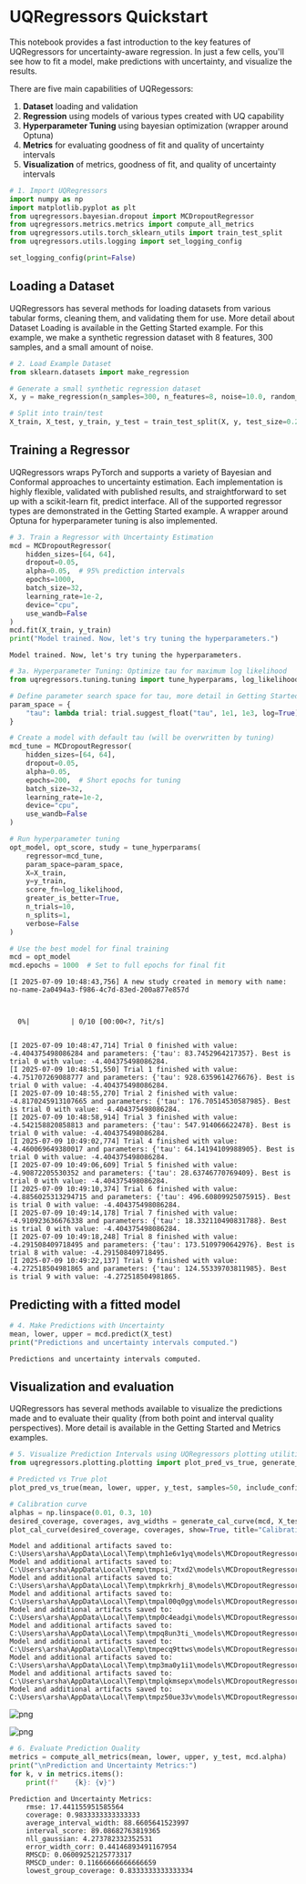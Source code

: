 # UQRegressors Quickstart

This notebook provides a fast introduction to the key features of UQRegressors for uncertainty-aware regression. In just a few cells, you'll see how to fit a model, make predictions with uncertainty, and visualize the results.

There are five main capabilities of UQRegessors: 

1. **Dataset** loading and validation 
2. **Regression** using models of various types created with UQ capability
3. **Hyperparameter Tuning** using bayesian optimization (wrapper around Optuna)
4. **Metrics** for evaluating goodness of fit and quality of uncertainty intervals
5. **Visualization** of metrics, goodness of fit, and quality of uncertainty intervals


```python
# 1. Import UQRegressors
import numpy as np
import matplotlib.pyplot as plt
from uqregressors.bayesian.dropout import MCDropoutRegressor
from uqregressors.metrics.metrics import compute_all_metrics
from uqregressors.utils.torch_sklearn_utils import train_test_split
from uqregressors.utils.logging import set_logging_config

set_logging_config(print=False)
```

## Loading a Dataset 
UQRegressors has several methods for loading datasets from various tabular forms, cleaning them, and validating them for use. More detail about Dataset Loading is available in the Getting Started example. For this example, we make a synthetic regression dataset with 8 features, 300 samples, and a small amount of noise. 


```python
# 2. Load Example Dataset
from sklearn.datasets import make_regression

# Generate a small synthetic regression dataset
X, y = make_regression(n_samples=300, n_features=8, noise=10.0, random_state=0)

# Split into train/test
X_train, X_test, y_train, y_test = train_test_split(X, y, test_size=0.2, random_state=0)
```

## Training a Regressor
UQRegressors wraps PyTorch and supports a variety of Bayesian and Conformal approaches to uncertainty estimation. Each implementation is highly flexible, validated with published results, and straightforward to set up with a scikit-learn fit, predict interface. All of the supported regressor types are demonstrated in the Getting Started example. A wrapper around Optuna for hyperparameter tuning is also implemented. 


```python
# 3. Train a Regressor with Uncertainty Estimation
mcd = MCDropoutRegressor(
    hidden_sizes=[64, 64],
    dropout=0.05,
    alpha=0.05,  # 95% prediction intervals
    epochs=1000,
    batch_size=32,
    learning_rate=1e-2,
    device="cpu",
    use_wandb=False
)
mcd.fit(X_train, y_train)
print("Model trained. Now, let's try tuning the hyperparameters.")
```

    Model trained. Now, let's try tuning the hyperparameters.
    


```python
# 3a. Hyperparameter Tuning: Optimize tau for maximum log likelihood
from uqregressors.tuning.tuning import tune_hyperparams, log_likelihood

# Define parameter search space for tau, more detail in Getting Started and Optuna docs
param_space = {
    "tau": lambda trial: trial.suggest_float("tau", 1e1, 1e3, log=True) # typically set a wider range of values
}

# Create a model with default tau (will be overwritten by tuning)
mcd_tune = MCDropoutRegressor(
    hidden_sizes=[64, 64],
    dropout=0.05,
    alpha=0.05,
    epochs=200,  # Short epochs for tuning
    batch_size=32,
    learning_rate=1e-2,
    device="cpu",
    use_wandb=False
)

# Run hyperparameter tuning
opt_model, opt_score, study = tune_hyperparams(
    regressor=mcd_tune,
    param_space=param_space,
    X=X_train,
    y=y_train,
    score_fn=log_likelihood,
    greater_is_better=True,
    n_trials=10,
    n_splits=1,
    verbose=False
)

# Use the best model for final training
mcd = opt_model
mcd.epochs = 1000  # Set to full epochs for final fit
```

    [I 2025-07-09 10:48:43,756] A new study created in memory with name: no-name-2a0494a3-f986-4c7d-83ed-200a877e857d
    


      0%|          | 0/10 [00:00<?, ?it/s]


    [I 2025-07-09 10:48:47,714] Trial 0 finished with value: -4.404375498086284 and parameters: {'tau': 83.7452964217357}. Best is trial 0 with value: -4.404375498086284.
    [I 2025-07-09 10:48:51,550] Trial 1 finished with value: -4.751707269088777 and parameters: {'tau': 928.6359614276676}. Best is trial 0 with value: -4.404375498086284.
    [I 2025-07-09 10:48:55,270] Trial 2 finished with value: -4.8170245913107665 and parameters: {'tau': 176.70514530587985}. Best is trial 0 with value: -4.404375498086284.
    [I 2025-07-09 10:48:58,914] Trial 3 finished with value: -4.542158820858813 and parameters: {'tau': 547.914066622478}. Best is trial 0 with value: -4.404375498086284.
    [I 2025-07-09 10:49:02,774] Trial 4 finished with value: -4.460069649380017 and parameters: {'tau': 64.14194109988905}. Best is trial 0 with value: -4.404375498086284.
    [I 2025-07-09 10:49:06,609] Trial 5 finished with value: -4.90872205530352 and parameters: {'tau': 28.63746770769409}. Best is trial 0 with value: -4.404375498086284.
    [I 2025-07-09 10:49:10,374] Trial 6 finished with value: -4.8856025313294715 and parameters: {'tau': 496.60809925075915}. Best is trial 0 with value: -4.404375498086284.
    [I 2025-07-09 10:49:14,178] Trial 7 finished with value: -4.910923636676338 and parameters: {'tau': 18.332110490831788}. Best is trial 0 with value: -4.404375498086284.
    [I 2025-07-09 10:49:18,248] Trial 8 finished with value: -4.291508409718495 and parameters: {'tau': 173.5109790642976}. Best is trial 8 with value: -4.291508409718495.
    [I 2025-07-09 10:49:22,137] Trial 9 finished with value: -4.272518504981865 and parameters: {'tau': 124.55339703811985}. Best is trial 9 with value: -4.272518504981865.
    

## Predicting with a fitted model 


```python
# 4. Make Predictions with Uncertainty
mean, lower, upper = mcd.predict(X_test)
print("Predictions and uncertainty intervals computed.")
```

    Predictions and uncertainty intervals computed.
    

## Visualization and evaluation

UQRegressors has several methods available to visualize the predictions made and to evaluate their quality (from both point and interval quality perspectives). More detail is available in the Getting Started and Metrics examples.


```python
# 5. Visualize Prediction Intervals using UQRegressors plotting utilities
from uqregressors.plotting.plotting import plot_pred_vs_true, generate_cal_curve, plot_cal_curve

# Predicted vs True plot
plot_pred_vs_true(mean, lower, upper, y_test, samples=50, include_confidence=True, show=True, title="Predicted vs True with Uncertainty")

# Calibration curve
alphas = np.linspace(0.01, 0.3, 10)
desired_coverage, coverages, avg_widths = generate_cal_curve(mcd, X_test, y_test, alphas=alphas, refit=False)
plot_cal_curve(desired_coverage, coverages, show=True, title="Calibration Curve")
```

    Model and additional artifacts saved to: C:\Users\arsha\AppData\Local\Temp\tmph1e6v1yq\models\MCDropoutRegressor_20250709_104934
    Model and additional artifacts saved to: C:\Users\arsha\AppData\Local\Temp\tmpsi_7txd2\models\MCDropoutRegressor_20250709_104934
    Model and additional artifacts saved to: C:\Users\arsha\AppData\Local\Temp\tmpkrkrhj_8\models\MCDropoutRegressor_20250709_104934
    Model and additional artifacts saved to: C:\Users\arsha\AppData\Local\Temp\tmpal00q0gg\models\MCDropoutRegressor_20250709_104934
    Model and additional artifacts saved to: C:\Users\arsha\AppData\Local\Temp\tmp0c4eadgi\models\MCDropoutRegressor_20250709_104934
    Model and additional artifacts saved to: C:\Users\arsha\AppData\Local\Temp\tmpq8un3ti_\models\MCDropoutRegressor_20250709_104934
    Model and additional artifacts saved to: C:\Users\arsha\AppData\Local\Temp\tmpecq9ttws\models\MCDropoutRegressor_20250709_104934
    Model and additional artifacts saved to: C:\Users\arsha\AppData\Local\Temp\tmp3ma0y1i1\models\MCDropoutRegressor_20250709_104934
    Model and additional artifacts saved to: C:\Users\arsha\AppData\Local\Temp\tmplqkmsepx\models\MCDropoutRegressor_20250709_104934
    Model and additional artifacts saved to: C:\Users\arsha\AppData\Local\Temp\tmpz50ue33v\models\MCDropoutRegressor_20250709_104934
    


    
![png](quickstart_files/quickstart_10_1.png)
    



    
![png](quickstart_files/quickstart_10_2.png)
    



```python
# 6. Evaluate Prediction Quality
metrics = compute_all_metrics(mean, lower, upper, y_test, mcd.alpha)
print("\nPrediction and Uncertainty Metrics:")
for k, v in metrics.items():
    print(f"    {k}: {v}")
```

    
    Prediction and Uncertainty Metrics:
        rmse: 17.441155951585564
        coverage: 0.9833333333333333
        average_interval_width: 88.6605641523997
        interval_score: 89.08682763819365
        nll_gaussian: 4.273782332352531
        error_width_corr: 0.44146893491167954
        RMSCD: 0.06009252125773317
        RMSCD_under: 0.11666666666666659
        lowest_group_coverage: 0.8333333333333334
    
